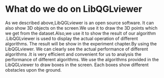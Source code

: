 # What do we do on LibQGLviewer
As we described above,LibQGLviewer is an open source software. It can also show 3D objects on the screen.We use it to draw the 3D points which we get from the dataset.Also,we use it to show the result of our algorithm .LibQGLviewer is used to display the actual operation of different algorithms. The result will be show in the experiment chapter.By using the  LibQGLviewer. We can clearly see the actual performance of different algorithms .It is very efficient and convenient for us to analysis the  performance of different algorithms. We use the algorithms provided in the LibQGLviewer to draw boxes in the screen. Each boxes show different obstacles upon the ground.
